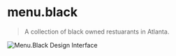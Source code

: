 # menu.black
> A collection of black owned restuarants in Atlanta.

![Menu.Black Design Interface](https://github.com/ohiosveryown/menu.black-2020/blob/master/static/img/social.png)